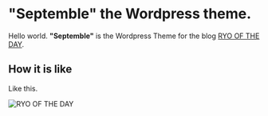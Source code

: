 # "Septemble" the Wordpress theme.

Hello world. **"Septemble"** is the Wordpress Theme for the blog [RYO OF THE DAY](http://sakairyo.tokyo).

## How it is like

Like this.

![RYO OF THE DAY](http://www.dropbox.com/s/om92eak3m3sennh/sakairyotokyo.png?dl=0)
